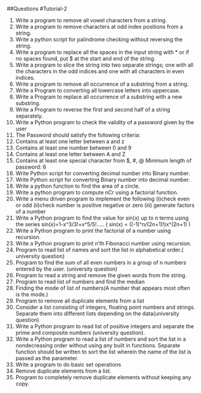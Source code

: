 ##Questions
#Tutorial-2
1. Write a program to remove all vowel characters from a string.
2. Write a program to remove characters at odd index positions from a string.
3. Write a python script for palindrome checking without reversing the string.
4. Write a program to replace all the spaces in the input string with * or if no
spaces found, put $ at the start and end of the string.
5. Write a program to slice the string into two separate strings; one with all the
characters in the odd indices and one with all characters in even indices.
6. Write a program to remove all occurrence of a substring from a string.
7. Write a Program to converting all lowercase letters into uppercase.
8. Write a Program to replace all occurrence of a substring with a new substring.
9. Write a Program to reverse the first and second half of a string separately.
10. Write a Python program to check the validity of a password given by the user
11. The Password should satisfy the following criteria:
1. Contains at least one letter between a and z
2. Contains at least one number between 0 and 9
3. Contains at least one letter between A and Z
4. Contains at least one special character from $, #, @
Minimum length of password: 6
12. Write Python script for converting decimal number into Binary number.
13. Write Python script for converting Binary number into decimal number.
14. Write a python function to find the area of a circle.
15. Write a python program to compute nCr using a factorial function.
16. Write a menu driven program to implement the following
(i)check even or odd
(ii)check number is positive negative or zero
(iii) generate factors of a number
17. Write a Python program to find the value for sin(x) up to n terms using the
series
sin(x)=1-x^3/3!+x^5/5!..... ( sin(x) = ((-1)^n/(2n+1)!)x^(2n+1) )
18. Write a Python program to print the factorial of a number using recursion.
19. Write a Python program to print n’th Fibonacci number using recursion.
20. Program to read list of names and sort the list in alphabetical order.( university
question)
21. Program to find the sum of all even numbers in a group of n numbers entered
by the user. (university question)
22. Program to read a string and remove the given words from the string.
23. Program to read list of numbers and find the median
24. Finding the mode of list of numbers(A number that appears most often is the
mode.)
25. Program to remove all duplicate elements from a list
26. Consider a list consisting of integers, floating point numbers and strings.
Separate them into different lists depending on the data(university question)
27. Write a Python program to read list of positive integers and separate the prime
and composite numbers (university question).
28. Write a Python program to read a list of numbers and sort the list in a nondecreasing
order without using any built in functions. Separate function should
be written to sort the list wherein the name of the list is passed as the parameter.
29. Write a program to do basic set operations
30. Remove duplicate elements from a list.
31. Program to completely remove duplicate elements without keeping any copy.